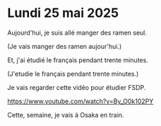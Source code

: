 # Lundi 25 mai 2025

Aujourd'hui, je suis allé manger des ramen seul.

(Je vais manger des ramen aujour'hui.)

Et, j'ai étudié le français pendant trente minutes.

(J'etudie le français pendant trente minutes.)

Je vais regarder cette vidéo pour étudier FSDP.

https://www.youtube.com/watch?v=By_O0k102PY

Cette, semaine, je vais à Osaka en train.

